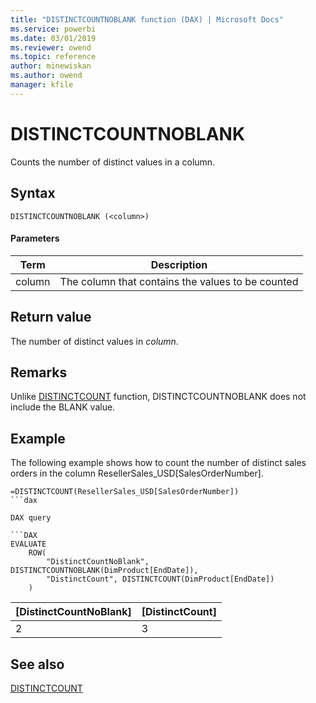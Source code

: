 ```yaml
---
title: "DISTINCTCOUNTNOBLANK function (DAX) | Microsoft Docs"
ms.service: powerbi 
ms.date: 03/01/2019
ms.reviewer: owend
ms.topic: reference
author: minewiskan
ms.author: owend
manager: kfile
---
```

# DISTINCTCOUNTNOBLANK

Counts the number of distinct values in a column.
  
## Syntax  
  
```dax
DISTINCTCOUNTNOBLANK (<column>)  
```
  
#### Parameters  

|Term  |Description|  
|---------|---------|
|column     | The column that contains the values to be counted |        

  
## Return value  
The number of distinct values in *column*.  
  
## Remarks  

Unlike [DISTINCTCOUNT](distinctcount-function-dax.md) function, DISTINCTCOUNTNOBLANK does not include the BLANK value. 
  
## Example  
The following example shows how to count the number of distinct sales orders in the column ResellerSales_USD[SalesOrderNumber].  
  
```dax
=DISTINCTCOUNT(ResellerSales_USD[SalesOrderNumber])  
```dax

DAX query

```DAX
EVALUATE
	ROW(
		"DistinctCountNoBlank", DISTINCTCOUNTNOBLANK(DimProduct[EndDate]),
		"DistinctCount", DISTINCTCOUNT(DimProduct[EndDate])
	)
```

|[DistinctCountNoBlank]  |[DistinctCount]  |
|---------|---------|
|2     |     3    |


  
## See also  
[DISTINCTCOUNT](distinctcount-function-dax.md)
  
